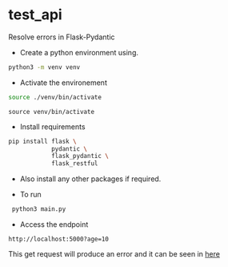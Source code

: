 # test_api
Resolve errors in Flask-Pydantic

* Create a python environment using.
```bash
python3 -m venv venv 
```

* Activate the environement

```bash
source ./venv/bin/activate
```

`source venv/bin/activate`

* Install requirements

```bash
pip install flask \
            pydantic \
            flask_pydantic \
            flask_restful
```

* Also install any other packages if required.

* To run

```bash
 python3 main.py
```

* Access the endpoint
```
http://localhost:5000?age=10
```
This get request will produce an error and it can be seen in [here]("issue_attrubute_error_on_pydantic_query.png") 
